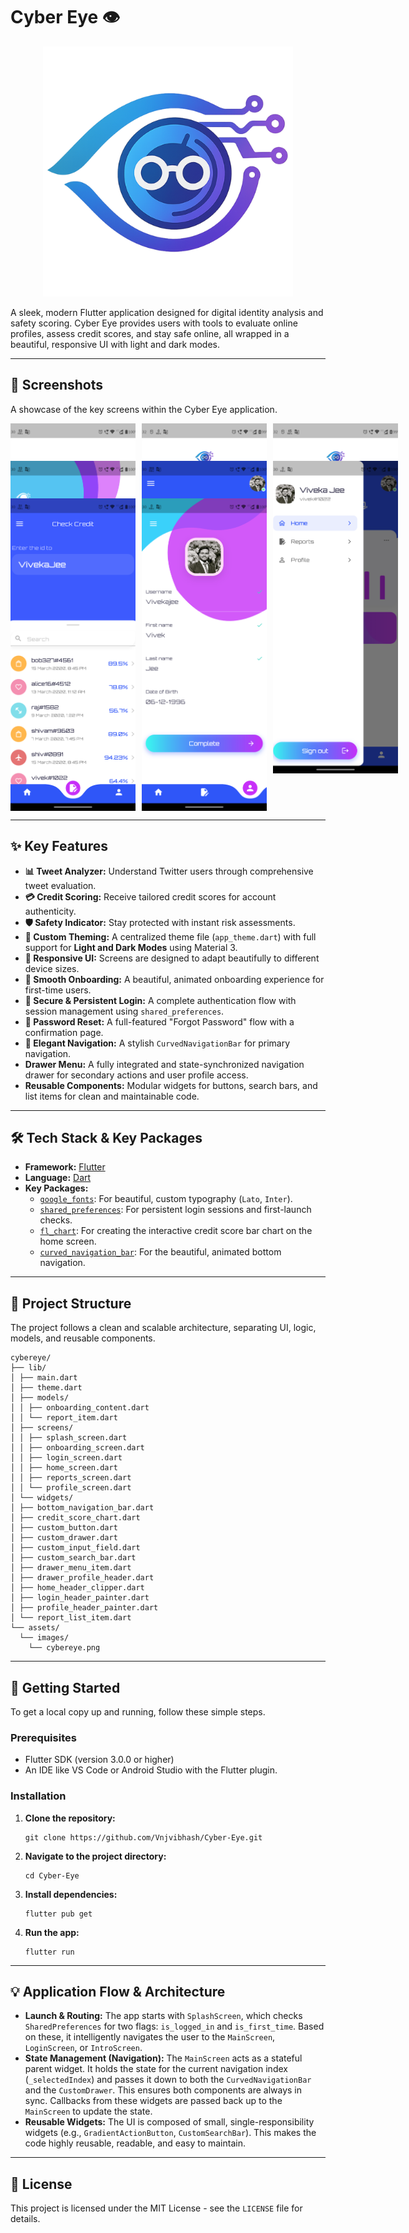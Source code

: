 # Cyber Eye 👁️

<p align="center">
  <img src="assets/images/logo.png?raw=true" alt="Cyber Eye Logo" height="400"/>
</p>

A sleek, modern Flutter application designed for digital identity analysis and safety scoring. Cyber Eye provides users with tools to evaluate online profiles, assess credit scores, and stay safe online, all wrapped in a beautiful, responsive UI with light and dark modes.

---

## 📸 Screenshots

A showcase of the key screens within the Cyber Eye application.

<div style="display: grid; grid-template-columns: repeat(3, 200px); grid-template-rows: repeat(2, 50px); gap: 10px;">
    <img src="assets/screenshots/Screenshot_1.png" alt="Screenshot 1" style="width: 200px; height: 500px; object-fit: cover;">
    <img src="assets/screenshots/Screenshot_2.1.png" alt="Screenshot 1" style="width: 200px; height: 500px; object-fit: cover;">
    <img src="assets/screenshots/Screenshot_2.3.png" alt="Screenshot 1" style="width: 200px; height: 500px; object-fit: cover;">
    <img src="assets/screenshots/Screenshot_3.png" alt="Screenshot 1" style="width: 200px; height: 500px; object-fit: cover;">
    <img src="assets/screenshots/Screenshot_4.1.png" alt="Screenshot 1" style="width: 200px; height: 500px; object-fit: cover;">
    <img src="assets/screenshots/Screenshot_4.2.png" alt="Screenshot 1" style="width: 200px; height: 500px; object-fit: cover;">
    <img src="assets/screenshots/Screenshot_5.png" alt="Screenshot 1" style="width: 200px; height: 500px; object-fit: cover;">
    <img src="assets/screenshots/Screenshot_6.png" alt="Screenshot 1" style="width: 200px; height: 500px; object-fit: cover;">
</div>

---

## ✨ Key Features

-   **📊 Tweet Analyzer:** Understand Twitter users through comprehensive tweet evaluation.
-   **💳 Credit Scoring:** Receive tailored credit scores for account authenticity.
-   **🛡️ Safety Indicator:** Stay protected with instant risk assessments.
-   **🎨 Custom Theming:** A centralized theme file (`app_theme.dart`) with full support for **Light and Dark Modes** using Material 3.
-   **📱 Responsive UI:** Screens are designed to adapt beautifully to different device sizes.
-   **🚀 Smooth Onboarding:** A beautiful, animated onboarding experience for first-time users.
-   **🔐 Secure & Persistent Login:** A complete authentication flow with session management using `shared_preferences`.
-   **🔑 Password Reset:** A full-featured "Forgot Password" flow with a confirmation page.
-   **🌊 Elegant Navigation:** A stylish `CurvedNavigationBar` for primary navigation.
-   **Drawer Menu:** A fully integrated and state-synchronized navigation drawer for secondary actions and user profile access.
-   **Reusable Components:** Modular widgets for buttons, search bars, and list items for clean and maintainable code.

---

## 🛠️ Tech Stack & Key Packages

-   **Framework:** [Flutter](https://flutter.dev/)
-   **Language:** [Dart](https://dart.dev/)
-   **Key Packages:**
    -   [`google_fonts`](https://pub.dev/packages/google_fonts): For beautiful, custom typography (`Lato`, `Inter`).
    -   [`shared_preferences`](https://pub.dev/packages/shared_preferences): For persistent login sessions and first-launch checks.
    -   [`fl_chart`](https://pub.dev/packages/fl_chart): For creating the interactive credit score bar chart on the home screen.
    -   [`curved_navigation_bar`](https://pub.dev/packages/curved_navigation_bar): For the beautiful, animated bottom navigation.

---

## 📂 Project Structure

The project follows a clean and scalable architecture, separating UI, logic, models, and reusable components.

```
cybereye/
├── lib/
│ ├── main.dart
│ ├── theme.dart
│ ├── models/
│ │ ├── onboarding_content.dart
│ │ └── report_item.dart
│ ├── screens/
│ │ ├── splash_screen.dart
│ │ ├── onboarding_screen.dart
│ │ ├── login_screen.dart
│ │ ├── home_screen.dart
│ │ ├── reports_screen.dart
│ │ └── profile_screen.dart
│ └── widgets/
│ ├── bottom_navigation_bar.dart
│ ├── credit_score_chart.dart
│ ├── custom_button.dart
│ ├── custom_drawer.dart
│ ├── custom_input_field.dart
│ ├── custom_search_bar.dart
│ ├── drawer_menu_item.dart
│ ├── drawer_profile_header.dart
│ ├── home_header_clipper.dart
│ ├── login_header_painter.dart
│ ├── profile_header_painter.dart
│ └── report_list_item.dart
└── assets/
  └── images/
    └── cybereye.png
```

---

## 🚀 Getting Started

To get a local copy up and running, follow these simple steps.

### Prerequisites

-   Flutter SDK (version 3.0.0 or higher)
-   An IDE like VS Code or Android Studio with the Flutter plugin.

### Installation

1.  **Clone the repository:**
    ```
    git clone https://github.com/Vnjvibhash/Cyber-Eye.git
    ```
2.  **Navigate to the project directory:**
    ```
    cd Cyber-Eye
    ```
3.  **Install dependencies:**
    ```
    flutter pub get
    ```
4.  **Run the app:**
    ```
    flutter run
    ```

---

## 💡 Application Flow & Architecture

-   **Launch & Routing:** The app starts with `SplashScreen`, which checks `SharedPreferences` for two flags: `is_logged_in` and `is_first_time`. Based on these, it intelligently navigates the user to the `MainScreen`, `LoginScreen`, or `IntroScreen`.
-   **State Management (Navigation):** The `MainScreen` acts as a stateful parent widget. It holds the state for the current navigation index (`_selectedIndex`) and passes it down to both the `CurvedNavigationBar` and the `CustomDrawer`. This ensures both components are always in sync. Callbacks from these widgets are passed back up to the `MainScreen` to update the state.
-   **Reusable Widgets:** The UI is composed of small, single-responsibility widgets (e.g., `GradientActionButton`, `CustomSearchBar`). This makes the code highly reusable, readable, and easy to maintain.

---

## 📜 License

This project is licensed under the MIT License - see the `LICENSE` file for details.



